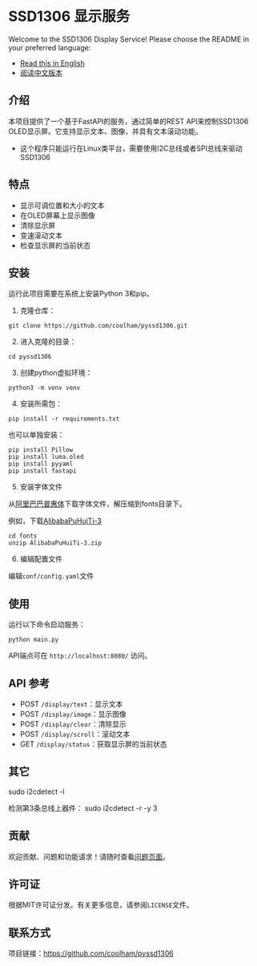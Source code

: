 
# SSD1306 显示服务

Welcome to the SSD1306 Display Service! Please choose the README in your preferred language:

- [Read this in English](README.md)
- [阅读中文版本](README_zh.md)

## 介绍
本项目提供了一个基于FastAPI的服务，通过简单的REST API来控制SSD1306 OLED显示屏。它支持显示文本、图像，并具有文本滚动功能。

* 这个程序只能运行在Linux类平台，需要使用I2C总线或者SPI总线来驱动SSD1306

## 特点
- 显示可调位置和大小的文本
- 在OLED屏幕上显示图像
- 清除显示屏
- 变速滚动文本
- 检查显示屏的当前状态

## 安装
运行此项目需要在系统上安装Python 3和pip。

1. 克隆仓库：

```shell
git clone https://github.com/coolham/pyssd1306.git
   ```

2. 进入克隆的目录：

```shell
cd pyssd1306
```

3. 创建python虚拟环境：

```shell
python3 -m venv venv
```   

4. 安装所需包：

```shell
pip install -r requirements.txt
```

也可以单独安装：

```shell
pip install Pillow
pip install luma.oled
pip install pyyaml
pip install fastapi
```

5. 安装字体文件

从[阿里巴巴普惠体](https://fonts.alibabagroup.com/#/font)下载字体文件，解压缩到fonts目录下。

例如，下载[AlibabaPuHuiTi-3](https://puhuiti.oss-cn-hangzhou.aliyuncs.com/AlibabaPuHuiTi-3.zip)

```shell
cd fonts
unzip AlibabaPuHuiTi-3.zip
```

6. 编辑配置文件

编辑`conf/config.yaml`文件




## 使用
运行以下命令启动服务：
```
python main.py
```

API端点可在 `http://localhost:8080/` 访问。

## API 参考

- POST `/display/text`：显示文本
- POST `/display/image`：显示图像
- POST `/display/clear`：清除显示
- POST `/display/scroll`：滚动文本
- GET `/display/status`：获取显示屏的当前状态

## 其它


sudo i2cdetect -l

检测第3条总线上器件：
sudo i2cdetect -r -y 3


## 贡献
欢迎贡献、问题和功能请求！请随时查看[问题页面](链接到你的问题页面)。

## 许可证
根据MIT许可证分发。有关更多信息，请参阅`LICENSE`文件。

## 联系方式

项目链接：https://github.com/coolham/pyssd1306
